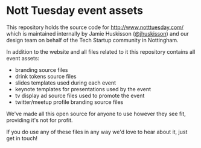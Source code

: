 # Nott Tuesday event assets

This repository holds the source code for http://www.notttuesday.com/ which is maintained internally by Jamie Huskisson ([@jhuskisson](https://twitter.com/jhuskisson)) and our design team on behalf of the Tech Startup community in Nottingham.

In addition to the website and all files related to it this repository contains all event assets:
* branding source files
* drink tokens source files
* slides templates used during each event
* keynote templates for presentations used by the event
* tv display ad source files used to promote the event
* twitter/meetup profile branding source files

We've made all this open source for anyone to use however they see fit, providing it's not for profit.

If you do use any of these files in any way we'd love to hear about it, just get in touch!
